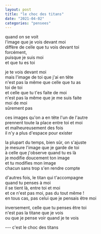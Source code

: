 ```yaml
---
layout: post
title: "le choc des titans"
date: "2021-04-02"
categories: "pensees"
---
```


quand on se voit  
l'image que je vois devant moi  
diffère de celle que tu vois devant toi  
forcément,  
puisque je suis moi  
et que tu es toi

je te vois devant moi  
mais l'image de toi que j'ai en tête  
n'est pas la même que celle que tu as  
toi de toi  
et celle que tu t'es faite de moi  
n'est pas la même que je me suis faite  
moi de moi  
sûrement pas

ces images qu'on a en tête l'un de l'autre  
prennent toute la place entre toi et moi  
et malheureusement des fois  
il n'y a plus d'espace pour exister  

la plupart du temps, bien sûr, on s'ajuste  
je mesure l'image que je garde de toi  
à celle que j'observe quand tu es là  
je modifie doucement ton image  
et tu modifies mon image  
chacun sans trop s'en rendre compte

d'autres fois, le titan qui t'accompagne  
quand tu penses à moi  
il se tient là, entre toi et moi  
et ce n'est pas moi, pas du tout même !  
en tous cas, pas celui que je pensais être moi  

inversement, celle que tu penses être toi  
n'est pas la titane que je vois  
ou que je pense voir quand je te vois

--- c'est le choc des titans

